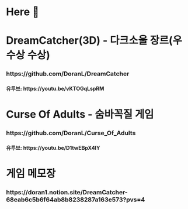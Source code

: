 <H1>Here 👋</H1>
<H1>DreamCatcher(3D) - 다크소울 장르(우수상 수상)</H1>
<H3>https://github.com/DoranL/DreamCatcher</H3>
<H4>유투브: https://youtu.be/vKTOGqLspRM</H4>
<H1>Curse Of Adults - 숨바꼭질 게임</H1>
<H3>https://github.com/DoranL/Curse_Of_Adults</H3>
<H4>유투브: https://youtu.be/D1twEBpX4lY</H4>
<H1>게임 메모장</H1>
<H3>https://doran1.notion.site/DreamCatcher-68eab6c5b6f64ab8b8238287a163e573?pvs=4</H3>
<!--
**DoranL/DoranL** is a ✨ _special_ ✨ repository because its `README.md` (this file) appears on your GitHub profile.

Here are some ideas to get you started:

- 🔭 I’m currently working on ...
- 🌱 I’m currently learning ...
- 👯 I’m looking to collaborate on ...
- 🤔 I’m looking for help with ...
- 💬 Ask me about ...
- 📫 How to reach me: ...
- 😄 Pronouns: ...
- ⚡ Fun fact: ...
-->
